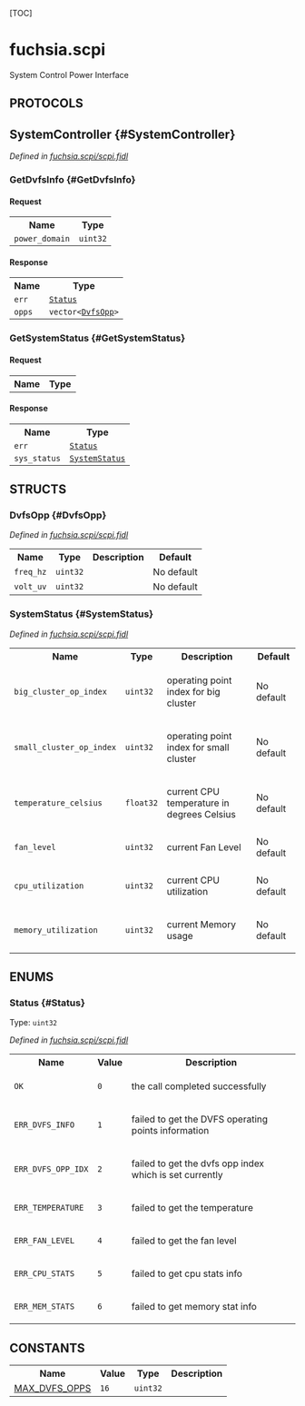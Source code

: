 [TOC]

# fuchsia.scpi

<p>System Control Power Interface</p>

## **PROTOCOLS**

## SystemController {#SystemController}
*Defined in [fuchsia.scpi/scpi.fidl](https://fuchsia.googlesource.com/fuchsia/+/master/sdk/fidl/fuchsia.scpi/scpi.fidl#55)*


### GetDvfsInfo {#GetDvfsInfo}


#### Request
<table>
    <tr><th>Name</th><th>Type</th></tr>
    <tr>
            <td><code>power_domain</code></td>
            <td>
                <code>uint32</code>
            </td>
        </tr></table>


#### Response
<table>
    <tr><th>Name</th><th>Type</th></tr>
    <tr>
            <td><code>err</code></td>
            <td>
                <code><a class='link' href='#Status'>Status</a></code>
            </td>
        </tr><tr>
            <td><code>opps</code></td>
            <td>
                <code>vector&lt;<a class='link' href='#DvfsOpp'>DvfsOpp</a>&gt;</code>
            </td>
        </tr></table>

### GetSystemStatus {#GetSystemStatus}


#### Request
<table>
    <tr><th>Name</th><th>Type</th></tr>
    </table>


#### Response
<table>
    <tr><th>Name</th><th>Type</th></tr>
    <tr>
            <td><code>err</code></td>
            <td>
                <code><a class='link' href='#Status'>Status</a></code>
            </td>
        </tr><tr>
            <td><code>sys_status</code></td>
            <td>
                <code><a class='link' href='#SystemStatus'>SystemStatus</a></code>
            </td>
        </tr></table>



## **STRUCTS**

### DvfsOpp {#DvfsOpp}
*Defined in [fuchsia.scpi/scpi.fidl](https://fuchsia.googlesource.com/fuchsia/+/master/sdk/fidl/fuchsia.scpi/scpi.fidl#29)*





<table>
    <tr><th>Name</th><th>Type</th><th>Description</th><th>Default</th></tr><tr>
            <td><code>freq_hz</code></td>
            <td>
                <code>uint32</code>
            </td>
            <td></td>
            <td>No default</td>
        </tr><tr>
            <td><code>volt_uv</code></td>
            <td>
                <code>uint32</code>
            </td>
            <td></td>
            <td>No default</td>
        </tr>
</table>

### SystemStatus {#SystemStatus}
*Defined in [fuchsia.scpi/scpi.fidl](https://fuchsia.googlesource.com/fuchsia/+/master/sdk/fidl/fuchsia.scpi/scpi.fidl#34)*





<table>
    <tr><th>Name</th><th>Type</th><th>Description</th><th>Default</th></tr><tr>
            <td><code>big_cluster_op_index</code></td>
            <td>
                <code>uint32</code>
            </td>
            <td><p>operating point index for big cluster</p>
</td>
            <td>No default</td>
        </tr><tr>
            <td><code>small_cluster_op_index</code></td>
            <td>
                <code>uint32</code>
            </td>
            <td><p>operating point index for small cluster</p>
</td>
            <td>No default</td>
        </tr><tr>
            <td><code>temperature_celsius</code></td>
            <td>
                <code>float32</code>
            </td>
            <td><p>current CPU temperature in degrees Celsius</p>
</td>
            <td>No default</td>
        </tr><tr>
            <td><code>fan_level</code></td>
            <td>
                <code>uint32</code>
            </td>
            <td><p>current Fan Level</p>
</td>
            <td>No default</td>
        </tr><tr>
            <td><code>cpu_utilization</code></td>
            <td>
                <code>uint32</code>
            </td>
            <td><p>current CPU utilization</p>
</td>
            <td>No default</td>
        </tr><tr>
            <td><code>memory_utilization</code></td>
            <td>
                <code>uint32</code>
            </td>
            <td><p>current Memory usage</p>
</td>
            <td>No default</td>
        </tr>
</table>



## **ENUMS**

### Status {#Status}
Type: <code>uint32</code>

*Defined in [fuchsia.scpi/scpi.fidl](https://fuchsia.googlesource.com/fuchsia/+/master/sdk/fidl/fuchsia.scpi/scpi.fidl#10)*



<table>
    <tr><th>Name</th><th>Value</th><th>Description</th></tr><tr>
            <td><code>OK</code></td>
            <td><code>0</code></td>
            <td><p>the call completed successfully</p>
</td>
        </tr><tr>
            <td><code>ERR_DVFS_INFO</code></td>
            <td><code>1</code></td>
            <td><p>failed to get the DVFS operating
points information</p>
</td>
        </tr><tr>
            <td><code>ERR_DVFS_OPP_IDX</code></td>
            <td><code>2</code></td>
            <td><p>failed to get the dvfs opp index
which is set currently</p>
</td>
        </tr><tr>
            <td><code>ERR_TEMPERATURE</code></td>
            <td><code>3</code></td>
            <td><p>failed to get the temperature</p>
</td>
        </tr><tr>
            <td><code>ERR_FAN_LEVEL</code></td>
            <td><code>4</code></td>
            <td><p>failed to get the fan level</p>
</td>
        </tr><tr>
            <td><code>ERR_CPU_STATS</code></td>
            <td><code>5</code></td>
            <td><p>failed to get cpu stats info</p>
</td>
        </tr><tr>
            <td><code>ERR_MEM_STATS</code></td>
            <td><code>6</code></td>
            <td><p>failed to get memory stat info</p>
</td>
        </tr></table>











## **CONSTANTS**

<table>
    <tr><th>Name</th><th>Value</th><th>Type</th><th>Description</th></tr><tr>
            <td><a href="https://fuchsia.googlesource.com/fuchsia/+/master/sdk/fidl/fuchsia.scpi/scpi.fidl#8">MAX_DVFS_OPPS</a></td>
            <td>
                    <code>16</code>
                </td>
                <td><code>uint32</code></td>
            <td></td>
        </tr>
    
</table>



